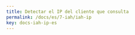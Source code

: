 ```yaml
---
title: Detectar el IP del cliente que consulta
permalink: /docs/es/7-iah/iah-ip
key: docs-iah-ip-es
---
```

